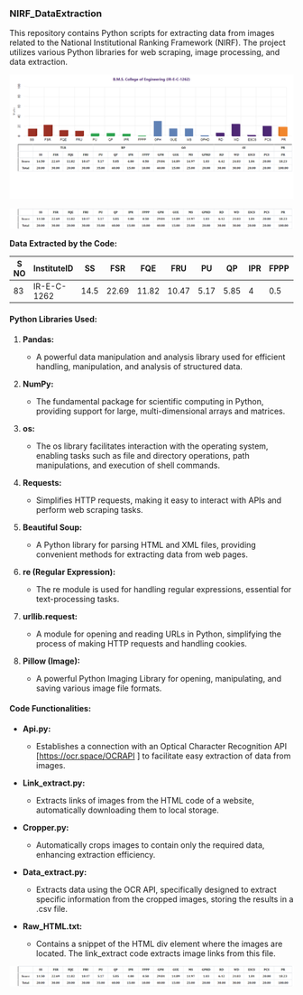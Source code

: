 ### NIRF_DataExtraction

This repository contains Python scripts for extracting data from images related to the National Institutional Ranking Framework (NIRF). The project utilizes various Python libraries for web scraping, image processing, and data extraction. 

![Downloaded Image](IR-E-C-1262.png)

![Cropped Image](c_IR-E-C-1262.png)

****Data Extracted by the Code:****

| S NO | InstituteID | SS   | FSR  | FQE  | FRU  | PU   | QP   | IPR  | FPPP | GPH  | GUE  | MS   | GPHD | RD   | WD   | ESCS | PCS  | PR   | TLR  | RPC  | GO   | OI   | PERCEPTION | CITY      | STATE     | SCORE | RANK |
|------|-------------|------|------|------|------|------|------|------|------|------|------|------|------|------|------|------|------|------|------|------|------|------|------------|-----------|-----------|-------|------|
| 83   | IR-E-C-1262 | 14.5 | 22.69| 11.82| 10.47| 5.17 | 5.85 | 4    | 0.5  | 29.84| 14.89| 14.97| 1.03 | 6.42 | 24.03| 1.84 | 20   | 18.23| 59.48| 15.52| 60.73| 52.29| 18.23      | Bengaluru | Karnataka | 41.71 | 83   |



#### Python Libraries Used:

1. **Pandas:**
   - A powerful data manipulation and analysis library used for efficient handling, manipulation, and analysis of structured data.

2. **NumPy:**
   - The fundamental package for scientific computing in Python, providing support for large, multi-dimensional arrays and matrices.

3. **os:**
   - The os library facilitates interaction with the operating system, enabling tasks such as file and directory operations, path manipulations, and execution of shell commands.

4. **Requests:**
   - Simplifies HTTP requests, making it easy to interact with APIs and perform web scraping tasks.

5. **Beautiful Soup:**
   - A Python library for parsing HTML and XML files, providing convenient methods for extracting data from web pages.

6. **re (Regular Expression):**
   - The re module is used for handling regular expressions, essential for text-processing tasks.

7. **urllib.request:**
   - A module for opening and reading URLs in Python, simplifying the process of making HTTP requests and handling cookies.

8. **Pillow (Image):**
   - A powerful Python Imaging Library for opening, manipulating, and saving various image file formats.

#### Code Functionalities:

- **Api.py:**
  - Establishes a connection with an Optical Character Recognition API [https://ocr.space/OCRAPI
] to facilitate easy extraction of data from images.

- **Link_extract.py:**
  - Extracts links of images from the HTML code of a website, automatically downloading them to local storage.

- **Cropper.py:**
  - Automatically crops images to contain only the required data, enhancing extraction efficiency.

- **Data_extract.py:**
  - Extracts data using the OCR API, specifically designed to extract specific information from the cropped images, storing the results in a .csv file.

- **Raw_HTML.txt:**
  - Contains a snippet of the HTML div element where the images are located. The link_extract code extracts image links from this file.

![Cropped Image](c_IR-E-C-1262.png)


